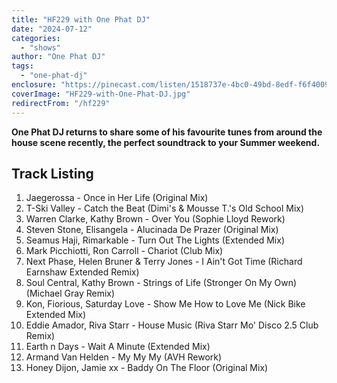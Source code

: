 ```yaml
---
title: "HF229 with One Phat DJ"
date: "2024-07-12"
categories:
  - "shows"
author: "One Phat DJ"
tags:
  - "one-phat-dj"
enclosure: "https://pinecast.com/listen/1518737e-4bc0-49bd-8edf-f6f400951950.mp3 72291720 audio/mpeg "
coverImage: "HF229-with-One-Phat-DJ.jpg"
redirectFrom: "/hf229"
---
```


**One Phat DJ returns to share some of his favourite tunes from around the house scene recently, the perfect soundtrack to your Summer weekend.**

## Track Listing

1. Jaegerossa - Once in Her Life (Original Mix)
2. T-Ski Valley - Catch the Beat (Dimi's & Mousse T.'s Old School Mix)
3. Warren Clarke, Kathy Brown - Over You (Sophie Lloyd Rework)
4. Steven Stone, Elisangela - Alucinada De Prazer (Original Mix)
5. Seamus Haji, Rimarkable - Turn Out The Lights (Extended Mix)
6. Mark Picchiotti, Ron Carroll - Chariot (Club Mix)
7. Next Phase, Helen Bruner & Terry Jones - I Ain't Got Time (Richard Earnshaw Extended Remix)
8. Soul Central, Kathy Brown - Strings of Life (Stronger On My Own) (Michael Gray Remix)
9. Kon, Fiorious, Saturday Love - Show Me How to Love Me (Nick Bike Extended Mix)
10. Eddie Amador, Riva Starr - House Music (Riva Starr Mo' Disco 2.5 Club Remix)
11.  Earth n Days - Wait A Minute (Extended Mix)
12. Armand Van Helden - My My My (AVH Rework)
13. Honey Dijon, Jamie xx - Baddy On The Floor (Original Mix)
